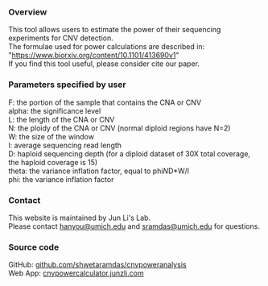 ### Overview
This tool allows users to estimate the power of their sequencing experiments for CNV detection.  
The formulae used for power calculations are described in: "https://www.biorxiv.org/content/10.1101/413690v1"  
If you find this tool useful, please consider cite our paper.  

### Parameters specified by user
F: the portion of the sample that contains the CNA or CNV  
alpha: the significance level  
L: the length of the CNA or CNV  
N: the ploidy of the CNA or CNV (normal diploid regions have N=2)  
W: the size of the window  
l: average sequencing read length  
D: haploid sequencing depth (for a diploid dataset of 30X total coverage, the haploid coverage is 15)  
theta: the variance inflation factor, equal to phi*N*D*W/l  
phi: the variance inflation factor

### Contact
This website is maintained by Jun Li's Lab.  
Please contact hanyou@umich.edu and sramdas@umich.edu for questions.

### Source code
GitHub: [github.com/shwetaramdas/cnvpoweranalysis](http://github.com/shwetaramdas/cnvpoweranalysis)  
Web App: [cnvpowercalculator.junzli.com](http://cnvpowercalculator.junzli.com)  
